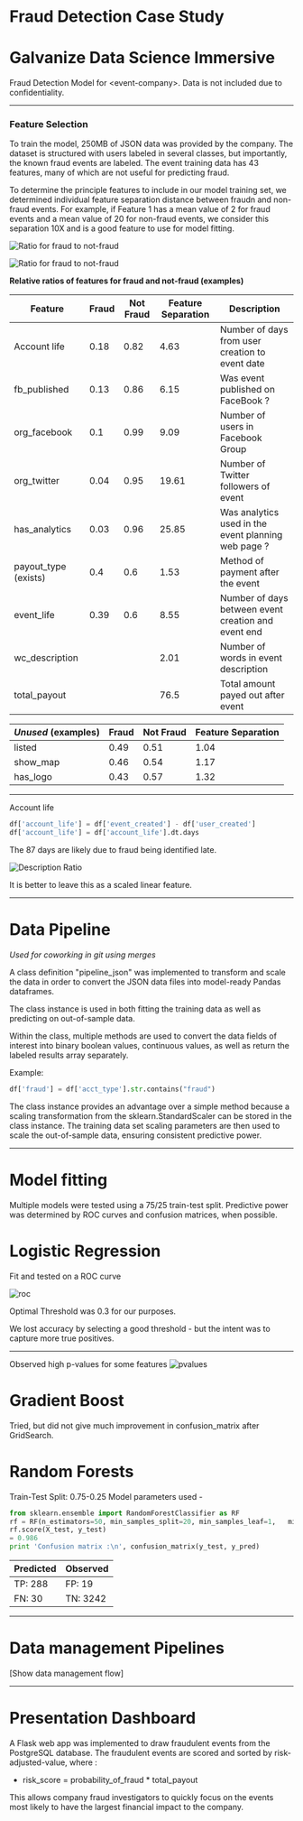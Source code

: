 # Fraud Detection Case Study
# Galvanize Data Science Immersive
Fraud Detection Model for &lt;event-company>. Data is not included due to confidentiality.

---


### Feature Selection


To train the model, 250MB of JSON data was provided by the company.  The dataset is structured with users labeled in several classes, but importantly, the known fraud events are labeled.   The event training data has 43 features, many of which are not useful for predicting fraud.   

To determine the principle features to include in our model training set, we determined individual feature separation distance between fraudn and non-fraud events.  For example, if Feature 1 has a mean value of 2 for fraud events and a mean value of 20 for non-fraud events, we consider this separation 10X and is a good feature to use for model fitting.


![Ratio for fraud to not-fraud](images/feature_imp.png)

![Ratio for fraud to not-fraud](images/feature_imp_single_bar.png)

__Relative ratios of features for fraud and not-fraud (examples)__

| Feature | Fraud | Not Fraud | Feature Separation | Description |
| --------| ----- | --------- | ----------- | --------- |
| Account life| 0.18 | 0.82| 4.63 |Number of days from user creation to event date |
| fb_published| 0.13| 0.86| 6.15 | Was event published on FaceBook ? |
|org_facebook |0.1|0.99| 9.09 | Number of users in Facebook Group |
|org_twitter|0.04|0.95| 19.61 | Number of Twitter followers of event |
|has_analytics|0.03|0.96| 25.85 | Was analytics used in the event planning web page ? |
|payout_type (exists)|0.4|0.6| 1.53 | Method of payment after the event |
|event_life|0.39|0.6| 8.55 | Number of days between event creation and event end |
| wc_description |  |  | 2.01 | Number of words in event description |
| total_payout |  |  |  76.5 | Total amount payed out after event |


|*Unused* (examples)| Fraud | Not Fraud | Feature Separation |
| --------| ----- | --------- | ----------- |
|listed |0.49|0.51| 1.04 |
|show_map |0.46 | 0.54| 1.17 |
|has_logo | 0.43| 0.57 | 1.32 |


---
Account life

```python
df['account_life'] = df['event_created'] - df['user_created']
df['account_life'] = df['account_life'].dt.days
```




The 87 days are likely due to fraud being identified late.

![Description Ratio](images/acctcutoff.png)


It is better to leave this as a scaled linear feature.


---
# Data Pipeline
_Used for coworking in git using merges_

A class definition "pipeline_json" was implemented to transform and scale the data in order to convert the JSON data files into model-ready Pandas dataframes.

The class instance is used in both fitting the training data as well as predicting on out-of-sample data.  

Within the class, multiple methods are used to convert the data fields of interest into binary boolean values, continuous values, as well as return the labeled results array separately.

Example:
```python
df['fraud'] = df['acct_type'].str.contains("fraud")
```


The class instance provides an advantage over a simple method because a scaling transformation from the sklearn.StandardScaler can be stored in the class instance.  The training data set scaling parameters are then used to scale the out-of-sample data, ensuring consistent predictive power.

---
# Model fitting

Multiple models were tested using a 75/25 train-test split.  Predictive power was determined by ROC curves and confusion matrices, when possible.

# Logistic Regression

Fit and tested on a ROC curve

![roc](images/roc_curve.png)

Optimal Threshold was 0.3 for our purposes.  

We lost accuracy by selecting a good threshold - but the intent was to capture more true positives.

---

Observed high p-values for some features
![pvalues](images/pvalues.png)


# Gradient Boost

Tried, but did not give much improvement in confusion_matrix after GridSearch.

# Random Forests

Train-Test Split: 0.75-0.25
Model parameters used -

```python
from sklearn.ensemble import RandomForestClassifier as RF
rf = RF(n_estimators=50, min_samples_split=20, min_samples_leaf=1,   min_impurity_split=1e-5, max_depth = 30, oob_score=True)
rf.score(X_test, y_test)
= 0.986
print 'Confusion matrix :\n', confusion_matrix(y_test, y_pred)
```

|Predicted |Observed  |
|--|--|
|TP: 288 | FP: 19 |
|FN: 30   | TN: 3242|


---

# Data management Pipelines

[Show data management flow]


---

# Presentation Dashboard

A Flask web app was implemented to draw fraudulent events from the PostgreSQL database.  The fraudulent events are scored and sorted by risk-adjusted-value, where :
* risk_score = probability_of_fraud * total_payout

This allows company fraud investigators to quickly focus on the events most likely to have the largest financial impact to the company.
